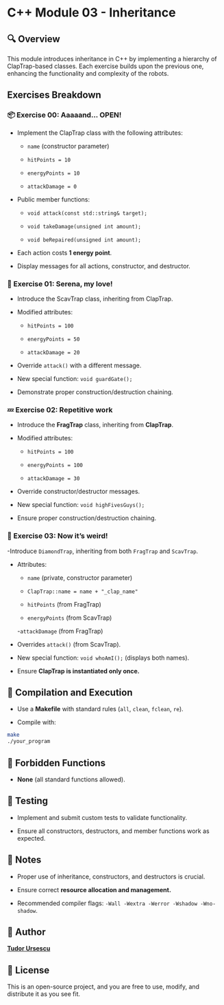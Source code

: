 # C++ Module 03 - Inheritance

## 🔍 Overview
This module introduces inheritance in C++ by implementing a hierarchy of ClapTrap-based classes. Each exercise builds upon the previous one, enhancing the functionality and complexity of the robots.

## Exercises Breakdown

### 📦 Exercise 00: Aaaaand... OPEN!

- Implement the ClapTrap class with the following attributes:

    - `name` (constructor parameter)

    - `hitPoints = 10`

    - `energyPoints = 10`

    - `attackDamage = 0`

- Public member functions:

    - `void attack(const std::string& target);`

    - `void takeDamage(unsigned int amount);`

    - `void beRepaired(unsigned int amount);`

- Each action costs **1 energy point**.

- Display messages for all actions, constructor, and destructor.

### 🌹 Exercise 01: Serena, my love!

- Introduce the ScavTrap class, inheriting from ClapTrap.

- Modified attributes:

    - `hitPoints = 100`

    - `energyPoints = 50`

    - `attackDamage = 20`

- Override `attack()` with a different message.

- New special function: `void guardGate();`

- Demonstrate proper construction/destruction chaining.

### 💤 Exercise 02: Repetitive work

- Introduce the **FragTrap** class, inheriting from **ClapTrap**.

- Modified attributes:

    - `hitPoints = 100`

    - `energyPoints = 100`

    - `attackDamage = 30`

- Override constructor/destructor messages.

- New special function: `void highFivesGuys();`

- Ensure proper construction/destruction chaining.

### 💎 Exercise 03: Now it’s weird!

-Introduce `DiamondTrap`, inheriting from both `FragTrap` and `ScavTrap`.

- Attributes:

    - `name` (private, constructor parameter)

    - `ClapTrap::name = name + "_clap_name"`

    - `hitPoints` (from FragTrap)

    - `energyPoints` (from ScavTrap)

    -`attackDamage` (from FragTrap)

- Overrides `attack()` (from ScavTrap).

- New special function: `void whoAmI();` (displays both names).

- Ensure **ClapTrap is instantiated only once.**

## 🔧 Compilation and Execution
- Use a **Makefile** with standard rules (`all`, `clean`, `fclean`, `re`).

- Compile with:
```sh
make
./your_program
```

## 🚫 Forbidden Functions

- **None** (all standard functions allowed).

## 📐 Testing

- Implement and submit custom tests to validate functionality.

- Ensure all constructors, destructors, and member functions work as expected.

## 📝 Notes

- Proper use of inheritance, constructors, and destructors is crucial.

- Ensure correct **resource allocation and management.**

- Recommended compiler flags: `-Wall -Wextra -Werror -Wshadow -Wno-shadow`.
## 👥 Author
[**Tudor Ursescu**](https://github.com/Tudor-Ursescu)
## 📜 License
This is an open-source project, and you are free to use, modify, and distribute it as you see fit.